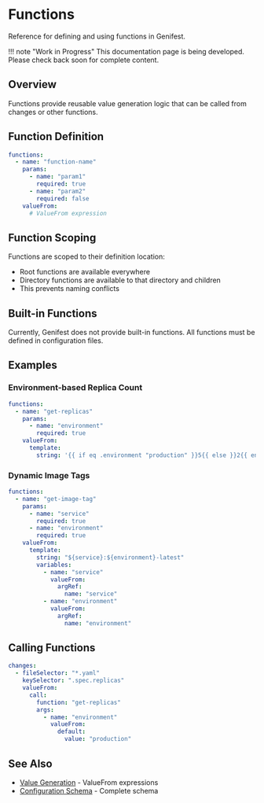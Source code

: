 # Functions

Reference for defining and using functions in Genifest.

!!! note "Work in Progress"
    This documentation page is being developed. Please check back soon for complete content.

## Overview

Functions provide reusable value generation logic that can be called from changes or other functions.

## Function Definition

```yaml
functions:
  - name: "function-name"
    params:
      - name: "param1"
        required: true
      - name: "param2"
        required: false
    valueFrom:
      # ValueFrom expression
```

## Function Scoping

Functions are scoped to their definition location:

- Root functions are available everywhere
- Directory functions are available to that directory and children
- This prevents naming conflicts

## Built-in Functions

Currently, Genifest does not provide built-in functions. All functions must be defined in configuration files.

## Examples

### Environment-based Replica Count
```yaml
functions:
  - name: "get-replicas"
    params:
      - name: "environment"
        required: true
    valueFrom:
      template:
        string: '{{ if eq .environment "production" }}5{{ else }}2{{ end }}'
```

### Dynamic Image Tags
```yaml
functions:
  - name: "get-image-tag"
    params:
      - name: "service"
        required: true
      - name: "environment"
        required: true
    valueFrom:
      template:
        string: "${service}:${environment}-latest"
        variables:
          - name: "service"
            valueFrom:
              argRef:
                name: "service"
          - name: "environment"
            valueFrom:
              argRef:
                name: "environment"
```

## Calling Functions

```yaml
changes:
  - fileSelector: "*.yaml"
    keySelector: ".spec.replicas"
    valueFrom:
      call:
        function: "get-replicas"
        args:
          - name: "environment"
            valueFrom:
              default:
                value: "production"
```

## See Also

- [Value Generation](../user-guide/value-generation.md) - ValueFrom expressions
- [Configuration Schema](schema.md) - Complete schema